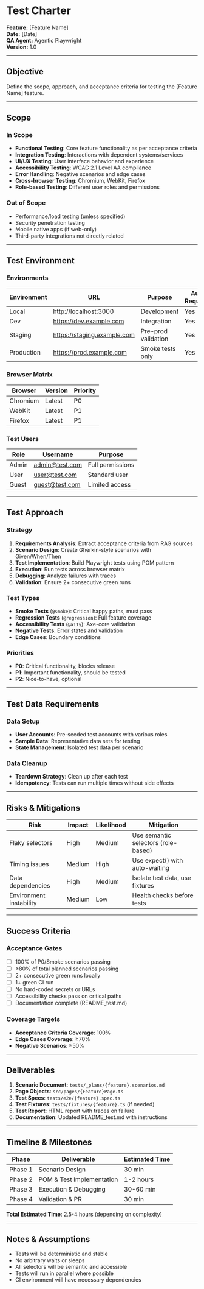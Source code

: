 # Test Charter

**Feature:** [Feature Name]  
**Date:** [Date]  
**QA Agent:** Agentic Playwright  
**Version:** 1.0

---

## Objective

Define the scope, approach, and acceptance criteria for testing the [Feature Name] feature.

---

## Scope

### In Scope

- **Functional Testing**: Core feature functionality as per acceptance criteria
- **Integration Testing**: Interactions with dependent systems/services
- **UI/UX Testing**: User interface behavior and experience
- **Accessibility Testing**: WCAG 2.1 Level AA compliance
- **Error Handling**: Negative scenarios and edge cases
- **Cross-browser Testing**: Chromium, WebKit, Firefox
- **Role-based Testing**: Different user roles and permissions

### Out of Scope

- Performance/load testing (unless specified)
- Security penetration testing
- Mobile native apps (if web-only)
- Third-party integrations not directly related

---

## Test Environment

### Environments

| Environment | URL | Purpose | Auth Required |
|------------|-----|---------|---------------|
| Local | http://localhost:3000 | Development | Yes |
| Dev | https://dev.example.com | Integration | Yes |
| Staging | https://staging.example.com | Pre-prod validation | Yes |
| Production | https://prod.example.com | Smoke tests only | Yes |

### Browser Matrix

| Browser | Version | Priority |
|---------|---------|----------|
| Chromium | Latest | P0 |
| WebKit | Latest | P1 |
| Firefox | Latest | P1 |

### Test Users

| Role | Username | Purpose |
|------|----------|---------|
| Admin | admin@test.com | Full permissions |
| User | user@test.com | Standard user |
| Guest | guest@test.com | Limited access |

---

## Test Approach

### Strategy

1. **Requirements Analysis**: Extract acceptance criteria from RAG sources
2. **Scenario Design**: Create Gherkin-style scenarios with Given/When/Then
3. **Test Implementation**: Build Playwright tests using POM pattern
4. **Execution**: Run tests across browser matrix
5. **Debugging**: Analyze failures with traces
6. **Validation**: Ensure 2+ consecutive green runs

### Test Types

- **Smoke Tests** (`@smoke`): Critical happy paths, must pass
- **Regression Tests** (`@regression`): Full feature coverage
- **Accessibility Tests** (`@a11y`): Axe-core validation
- **Negative Tests**: Error states and validation
- **Edge Cases**: Boundary conditions

### Priorities

- **P0**: Critical functionality, blocks release
- **P1**: Important functionality, should be tested
- **P2**: Nice-to-have, optional

---

## Test Data Requirements

### Data Setup

- **User Accounts**: Pre-seeded test accounts with various roles
- **Sample Data**: Representative data sets for testing
- **State Management**: Isolated test data per scenario

### Data Cleanup

- **Teardown Strategy**: Clean up after each test
- **Idempotency**: Tests can run multiple times without side effects

---

## Risks & Mitigations

| Risk | Impact | Likelihood | Mitigation |
|------|--------|------------|------------|
| Flaky selectors | High | Medium | Use semantic selectors (role-based) |
| Timing issues | Medium | High | Use expect() with auto-waiting |
| Data dependencies | High | Medium | Isolate test data, use fixtures |
| Environment instability | Medium | Low | Health checks before tests |

---

## Success Criteria

### Acceptance Gates

- [ ] 100% of P0/Smoke scenarios passing
- [ ] ≥80% of total planned scenarios passing
- [ ] 2+ consecutive green runs locally
- [ ] 1+ green CI run
- [ ] No hard-coded secrets or URLs
- [ ] Accessibility checks pass on critical paths
- [ ] Documentation complete (README_test.md)

### Coverage Targets

- **Acceptance Criteria Coverage**: 100%
- **Edge Cases Coverage**: ≥70%
- **Negative Scenarios**: ≥50%

---

## Deliverables

1. **Scenario Document**: `tests/_plans/{feature}.scenarios.md`
2. **Page Objects**: `src/pages/{Feature}Page.ts`
3. **Test Specs**: `tests/e2e/{feature}.spec.ts`
4. **Test Fixtures**: `tests/fixtures/{feature}.ts` (if needed)
5. **Test Report**: HTML report with traces on failure
6. **Documentation**: Updated README_test.md with instructions

---

## Timeline & Milestones

| Phase | Deliverable | Estimated Time |
|-------|-------------|----------------|
| Phase 1 | Scenario Design | 30 min |
| Phase 2 | POM & Test Implementation | 1-2 hours |
| Phase 3 | Execution & Debugging | 30-60 min |
| Phase 4 | Validation & PR | 30 min |

**Total Estimated Time**: 2.5-4 hours (depending on complexity)

---

## Notes & Assumptions

- Tests will be deterministic and stable
- No arbitrary waits or sleeps
- All selectors will be semantic and accessible
- Tests will run in parallel where possible
- CI environment will have necessary dependencies

